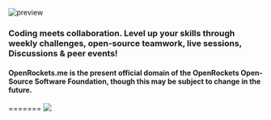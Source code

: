 ![preview](https://github.com/user-attachments/assets/c6b74ca6-0056-41fe-b895-41ccc0d123cc)


### Coding meets collaboration. Level up your skills through weekly challenges, open-source teamwork, live sessions, Discussions & peer events!

#### OpenRockets.me is the present official domain of the OpenRockets Open-Source Software Foundation, though this may be subject to change in the future.
=======
<a href="https://openrockets.me/v/2025"><img src="https://openrockets.me/v/gitstarts2025v.png"></a>
